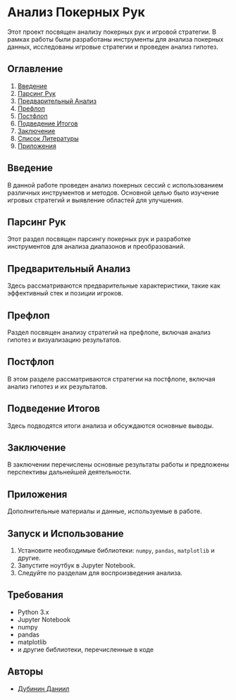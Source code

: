 # Анализ Покерных Рук

Этот проект посвящен анализу покерных рук и игровой стратегии. В рамках работы были разработаны инструменты для анализа покерных данных, исследованы игровые стратегии и проведен анализ гипотез.

## Оглавление

1. [Введение](#введение)
2. [Парсинг Рук](#парсинг-рук)
3. [Предварительный Анализ](#предварительный-анализ)
4. [Префлоп](#префлоп)
5. [Постфлоп](#постфлоп)
6. [Подведение Итогов](#подведение-итогов)
7. [Заключение](#заключение)
8. [Список Литературы](#список-литературы)
9. [Приложения](#приложения)

## Введение

В данной работе проведен анализ покерных сессий с использованием различных инструментов и методов. Основной целью было изучение игровых стратегий и выявление областей для улучшения.

## Парсинг Рук

Этот раздел посвящен парсингу покерных рук и разработке инструментов для анализа диапазонов и преобразований.

## Предварительный Анализ

Здесь рассматриваются предварительные характеристики, такие как эффективный стек и позиции игроков.

## Префлоп

Раздел посвящен анализу стратегий на префлопе, включая анализ гипотез и визуализацию результатов.

## Постфлоп

В этом разделе рассматриваются стратегии на постфлопе, включая анализ гипотез и их результатов.

## Подведение Итогов

Здесь подводятся итоги анализа и обсуждаются основные выводы.

## Заключение

В заключении перечислены основные результаты работы и предложены перспективы дальнейшей деятельности.

## Приложения

Дополнительные материалы и данные, используемые в работе.

## Запуск и Использование

1. Установите необходимые библиотеки: `numpy`, `pandas`, `matplotlib` и другие.
2. Запустите ноутбук в Jupyter Notebook.
3. Следуйте по разделам для воспроизведения анализа.

## Требования

- Python 3.x
- Jupyter Notebook
- numpy
- pandas
- matplotlib
- и другие библиотеки, перечисленные в коде

## Авторы

- [Дубинин Даниил](#https://github.com/sacr1ficerq)

